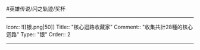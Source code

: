#英雄传说/闪之轨迹/奖杯 

---

Icon:: ![[银.png|50]]
Title:: "核心迴路收藏家"
Comment:: "收集共計28種的核心迴路"
Type:: "银"
Order:: 2

---